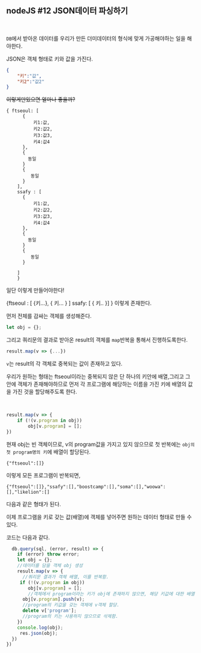 ## nodeJS #12 JSON데이터 파싱하기



<br>

`DB`에서 받아온 데이터를 우리가 만든 더미데이터의 형식에 맞게 가공해야하는 일을 해야한다.

JSON은 객체 형태로 키와 값을 가진다.

```json
{
	"키":"값",
	"키2":"값2"
}
```

~~이렇게만있으면 얼마나 좋을까?~~

```
{ ftseoul: [
      {
          키1:값,
          키2:값2,
          키3:값3,
          키4:값4
      },
      {
      	동일
      }
      {
     	 동일
      }
    ],
    ssafy : [
      {
          키1:값,
          키2:값2,
          키3:값3,
          키4:값4
      },
      {
      	동일
      }
      {
     	 동일
      }
        
    ]
    }
```

일단 이렇게 만들어야한다!

{ftseoul : [ {키...}, { 키... } ] ssafy: [ { 키.. }] } 이렇게 존재한다.

먼저 전체를 감싸는 객체를 생성해준다.

```javascript
let obj = {};
```

그리고 쿼리문의 결과로 받아온 result의 객체를 `map`반복을 통해서 진행하도록한다.

```javascript
result.map(v => {...})
```

`v`는 result의 각 객체로 중복되는 값이 존재하고 있다.

우리가 원하는 형태는 ftseoul이라는 중복되지 않은 단 하나의 키안에 배열,그리고 그 안에 객체가 존재해야하므로 먼저 각 프로그램에 해당하는 이름을 가진 키에 배열의 값을 가진 것을 할당해주도록 한다.



<br>

```javascript
result.map(v => {
	if (!(v.program in obj))
		obj[v.program] = [];
})
```

현재 obj는 빈 객체이므로, v의 program값을 가지고 있지 않으므로 첫 반복에는 `obj의 첫 program명의 키`에 배열이 할당된다.

```
{"ftseoul":[]}
```

이렇게 모든 프로그램이 반복되면,

```
{"ftseoul":[]},"ssafy":[],"boostcamp":[],"soma":[],"woowa":[],"likelion":[]
```

다음과 같은 형태가 된다.

이제 프로그램을 키로 갖는 값(배열)에 객체를 넣어주면 원하는 데이터 형태로 만들 수 있다.



코드는 다음과 같다.

```javascript
  db.query(sql, (error, result) => {
    if (error) throw error;
    let obj = {};
    //데이터를 담을 객체 obj 생성
    result.map(v => { 
      //쿼리문 결과가 객체 배열, 이를 반복함.
     if (!(v.program in obj))
        obj[v.program] = [];        
        //객체에서 program이라는 키가 obj에 존재하지 않으면, 해당 키값에 대한 배열 생성
      obj[v.program].push(v);
      //program의 키값을 갖는 객체에 v객체 할당.
      delete v['program'];
      //program의 키는 사용하지 않으므로 삭제함.
    })
    console.log(obj);
     res.json(obj);
  })
})
```

